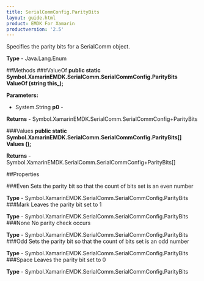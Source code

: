 ```yaml
---
title: SerialCommConfig.ParityBits
layout: guide.html 
product: EMDK For Xamarin 
productversion: '2.5' 
---
```

Specifies the parity bits for a SerialComm object.

**Type** - Java.Lang.Enum

##Methods
###ValueOf
**public static Symbol.XamarinEMDK.SerialComm.SerialCommConfig.ParityBits ValueOf (string this_);**


        

**Parameters:** 

* System.String **p0** - 

**Returns** - Symbol.XamarinEMDK.SerialComm.SerialCommConfig+ParityBits

###Values
**public static Symbol.XamarinEMDK.SerialComm.SerialCommConfig.ParityBits[] Values ();**


        


**Returns** - Symbol.XamarinEMDK.SerialComm.SerialCommConfig+ParityBits[]

##Properties

###Even
Sets the parity bit so that the count of bits set is an even number

**Type** - Symbol.XamarinEMDK.SerialComm.SerialCommConfig.ParityBits
###Mark
Leaves the parity bit set to 1

**Type** - Symbol.XamarinEMDK.SerialComm.SerialCommConfig.ParityBits
###None
No parity check occurs

**Type** - Symbol.XamarinEMDK.SerialComm.SerialCommConfig.ParityBits
###Odd
Sets the parity bit so that the count of bits set is an odd number

**Type** - Symbol.XamarinEMDK.SerialComm.SerialCommConfig.ParityBits
###Space
Leaves the parity bit set to 0

**Type** - Symbol.XamarinEMDK.SerialComm.SerialCommConfig.ParityBits


